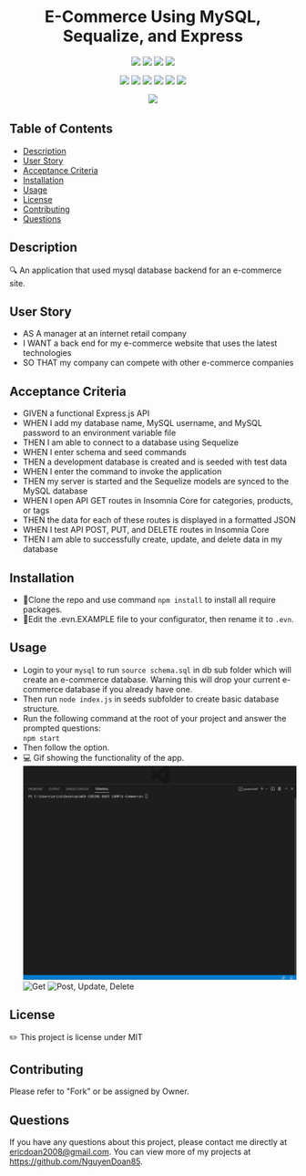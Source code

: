 <h1 align="center">E-Commerce Using MySQL, Sequalize, and Express</h1>

<p align="center">
    <img src="https://img.shields.io/github/repo-size/NguyenDoan85/E-Commerce" />
    <img src="https://img.shields.io/github/languages/top/NguyenDoan85/E-Commerce"  />
    <img src="https://img.shields.io/github/issues/NguyenDoan85/E-Commerce" />
    <img src="https://img.shields.io/github/last-commit/NguyenDoan85/E-Commerce" >
    </a>
</p>

<p align="center">
    <img src="https://img.shields.io/badge/Javascript-yellow" />
    <img src="https://img.shields.io/badge/Sequalize-blue"  />
    <img src="https://img.shields.io/badge/-screentogif-lightgrey" />
    <img src="https://img.shields.io/badge/dotev-orange" />
    <img src="https://img.shields.io/badge/mySQL-blue"  />
    <img src="https://img.shields.io/badge/Express-green" />
    
</p>

<p align="center">
    <img src="http://img.shields.io/badge/license-MIT-blue.svg"/>
</p>

## Table of Contents

- [Description](#description)
- [User Story](#user-story)
- [Acceptance Criteria](#acceptance-criteria)
- [Installation](#installation)
- [Usage](#usage)
- [License](#license)
- [Contributing](#contributing)
- [Questions](#questions)

## Description

🔍 An application that used mysql database backend for an e-commerce site.

## User Story

- AS A manager at an internet retail company
- I WANT a back end for my e-commerce website that uses the latest technologies
- SO THAT my company can compete with other e-commerce companies

## Acceptance Criteria

- GIVEN a functional Express.js API
- WHEN I add my database name, MySQL username, and MySQL password to an environment variable file
- THEN I am able to connect to a database using Sequelize
- WHEN I enter schema and seed commands
- THEN a development database is created and is seeded with test data
- WHEN I enter the command to invoke the application
- THEN my server is started and the Sequelize models are synced to the MySQL database
- WHEN I open API GET routes in Insomnia Core for categories, products, or tags
- THEN the data for each of these routes is displayed in a formatted JSON
- WHEN I test API POST, PUT, and DELETE routes in Insomnia Core
- THEN I am able to successfully create, update, and delete data in my database

## Installation 
- 💾Clone the repo and use command `npm install` to install all require packages. 
- 💾Edit the .evn.EXAMPLE file to your configurator, then rename it to `.evn`.

## Usage 
- Login to your `mysql` to run `source schema.sql` in db sub folder which will create an e-commerce database. Warning this will drop your current e-commerce database if you already have one.
- Then run `node index.js` in seeds subfolder to create basic database structure.
- Run the following command at the root of your project and answer the prompted questions:  
`npm start`
- Then follow the option.
- 💻 Gif showing the functionality of the app.
![Install Instruction](./asset/Install.gif)
![Get](./asset/get_present_function.gif)
![Post, Update, Delete](./asset/post-delete-update.gif)

## License
✏️ This project is license under MIT

## Contributing

Please refer to "Fork" or be assigned by Owner.

## Questions

If you have any questions about this project, please contact me directly at ericdoan2008@gmail.com. You can view more of my projects at https://github.com/NguyenDoan85.